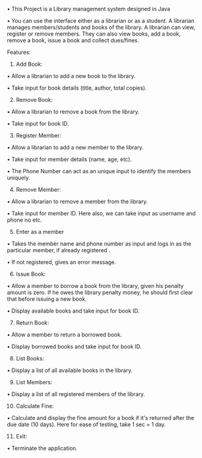 •	This Project is a Library management system designed in Java

•	You can use the interface either as a librarian or as a student.
A librarian manages members/students and books of the library. A librarian can view, register or remove members. 
They can also view books, add a book, remove a book, issue a book and collect dues/fines.


Features:

1. Add Book:
   
•	   Allow a librarian to add a new book to the library.

•	   Take input for book details (title, author, total copies).

2. Remove Book:
   
•	Allow a librarian to remove a book from the library.

•	Take input for book ID.

3. Register Member:
   
•	Allow a librarian to add a new member to the library.

•	Take input for member details (name, age, etc). 

•	The Phone Number can act as an unique input to identify the members uniquely.

4. Remove Member:
   
•	    Allow a librarian to remove a member from the library.

•	   Take input for member ID. Here also, we can take input as username and phone no etc. 

5. Enter as a member
    
•	Takes the member name and phone number as input and logs in as the particular member, if already registered . 

•	If not registered, gives an error message. 

6. Issue Book:
    
•	   Allow a member to borrow a book from the library, given his penalty amount is zero. If he owes the library penalty money,
he should first clear that before issuing a new book. 

•	   Display available books and take input for book ID.

7. Return Book:
    
•	   Allow a member to return a borrowed book.

•	   Display borrowed books and take input for book ID.

8. List Books:
    
•	   Display a list of all available books in the library.

9. List Members:
    
•	   Display a list of all registered members of the library.

10. Calculate Fine:
    
•	    Calculate and display the fine amount for a book if it's returned after the due date (10 days). Here for ease of testing, take 1 sec = 1 day. 

11. Exit:
    
•	     Terminate the application.
